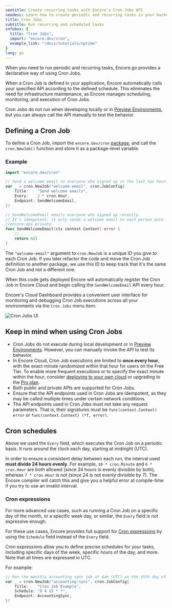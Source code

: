 ```yaml
---
seotitle: Create recurring tasks with Encore's Cron Jobs API
seodesc: Learn how to create periodic and recurring tasks in your backend application using Encore's Cron Jobs API.
title: Cron Jobs
subtitle: Run recurring and scheduled tasks
infobox: {
  title: "Cron Jobs",
  import: "encore.dev/cron",
  example_link: "/docs/tutorials/uptime"
}
lang: go
---
```


When you need to run periodic and recurring tasks, Encore.go provides a declarative way of using Cron Jobs.

When a Cron Job is defined in your application, Encore automatically calls your specified API according to the defined schedule. This eliminates the need for infrastructure maintenance, as Encore manages scheduling, monitoring, and execution of Cron Jobs.

<Callout type="info">

Cron Jobs do not run when developing locally or in [Preview Environments](/docs/deploy/preview-environments), but you can always call the API manually to test the behavior. 

</Callout>

<GitHubLink 
    href="https://github.com/encoredev/examples/tree/main/uptime" 
    desc="Uptime Monitoring app that uses a Cron Job to periodically check the uptime of a website." 
/>

## Defining a Cron Job

To define a Cron Job, import the `encore.dev/cron` [package](https://pkg.go.dev/encore.dev/cron),
and call the `cron.NewJob()` function and store it as a package-level variable.

### Example

```go
import "encore.dev/cron"

// Send a welcome email to everyone who signed up in the last two hours.
var _ = cron.NewJob("welcome-email", cron.JobConfig{
	Title:    "Send welcome emails",
	Every:    2 * cron.Hour,
	Endpoint: SendWelcomeEmail,
})

// SendWelcomeEmail emails everyone who signed up recently.
// It's idempotent: it only sends a welcome email to each person once.
//encore:api private
func SendWelcomeEmail(ctx context.Context) error {
	// ...
	return nil
}
```

The `"welcome-email"` argument to `cron.NewJob` is a unique ID you give to each Cron Job.
If you later refactor the code and move the Cron Job definition to another package,
we use this ID to keep track that it's the same Cron Job and not a different one.

When this code gets deployed Encore will automatically register the Cron Job in Encore Cloud
and begin calling the `SendWelcomeEmail` API every hour.

Encore's Cloud Dashboard provides a convenient user interface for monitoring and debugging
Cron Job executions across all your environments via the `Cron Jobs` menu item:

![Cron Jobs UI](/assets/docs/cron.png)

## Keep in mind when using Cron Jobs

- Cron Jobs do not execute during local development or in [Preview Environments](/docs/deploy/preview-environments). However, you can manually invoke the API to test its behavior.
- In Encore Cloud, Cron Job executions are limited to **once every hour**, with the exact minute randomized within that hour for users on the Free Tier. To enable more frequent executions or to specify the exact minute within the hour, consider [deploying to your own cloud](/docs/deploy/own-cloud) or upgrading to the [Pro plan](/pricing).
- Both public and private APIs are supported for Cron Jobs.
- Ensure that the API endpoints used in Cron Jobs are idempotent, as they may be called multiple times under certain network conditions.
- The API endpoints used in Cron Jobs must not take any request parameters. That is, their signatures must be `func(context.Context) error` or `func(context.Context) (*T, error)`.

## Cron schedules

Above we used the `Every` field, which executes the Cron Job on a periodic basis.
It runs around the clock each day, starting at midnight (UTC).

In order to ensure a consistent delay between each run, the interval used **must divide 24 hours evenly**.
For example, `10 * cron.Minute` and `6 * cron.Hour` are both allowed (since 24 hours is evenly divisible by both),
whereas `7 * cron.Hour` is not (since 24 is not evenly divisible by 7).
The Encore compiler will catch this and give you a helpful error at compile-time if you try to use an invalid interval.

### Cron expressions

For more advanced use cases, such as running a Cron Job on a specific day of the month, or a specific week day, or similar,
the `Every` field is not expressive enough.

For these use cases, Encore provides full support for [Cron expressions](https://en.wikipedia.org/wiki/Cron) by using the `Schedule` field
instead of the `Every` field.

Cron expressions allow you to define precise schedules for your tasks, including specific days of the week, specific hours of the day, and more. Note that all times are expressed in UTC.

For example:

```go
// Run the monthly accounting sync job at 4am (UTC) on the 15th day of each month.
var _ = cron.NewJob("accounting-sync", cron.JobConfig{
	Title:    "Cron Job Example",
	Schedule: "0 4 15 * *",
	Endpoint: AccountingSync,
})
```
